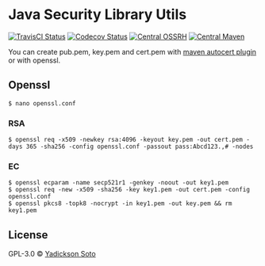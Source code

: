 # Java Security Library Utils

[![TravisCI Status][travis-image]][travis-url]
[![Codecov Status][codecov-image]][codecov-url]
[![Central OSSRH][oss-nexus-image]][oss-nexus-url]
[![Central Maven][central-image]][central-url]

You can create pub.pem, key.pem and cert.pem with [maven autocert plugin](https://github.com/yadickson/autocert) or with openssl.

## Openssl

```
$ nano openssl.conf
```

### RSA
```
$ openssl req -x509 -newkey rsa:4096 -keyout key.pem -out cert.pem -days 365 -sha256 -config openssl.conf -passout pass:Abcd123.,# -nodes
```

### EC
```
$ openssl ecparam -name secp521r1 -genkey -noout -out key1.pem
$ openssl req -new -x509 -sha256 -key key1.pem -out cert.pem -config openssl.conf
$ openssl pkcs8 -topk8 -nocrypt -in key1.pem -out key.pem && rm key1.pem
```

License
-------

GPL-3.0 © [Yadickson Soto](https://github.com/yadickson)

[travis-image]: https://travis-ci.org/yadickson/security-utils.svg?branch=master
[travis-url]: https://travis-ci.org/yadickson/security-utils

[codecov-image]: https://codecov.io/gh/yadickson/security-utils/branch/master/graph/badge.svg?branch=master
[codecov-url]: https://codecov.io/gh/yadickson/security-utils

[oss-nexus-image]: https://img.shields.io/nexus/r/https/oss.sonatype.org/com.github.yadickson/security-utils.svg
[oss-nexus-url]: https://oss.sonatype.org/#nexus-search;quick~security-utils

[central-image]: https://maven-badges.herokuapp.com/maven-central/com.github.yadickson/security-utils/badge.svg
[central-url]: https://maven-badges.herokuapp.com/maven-central/com.github.yadickson/security-utils
